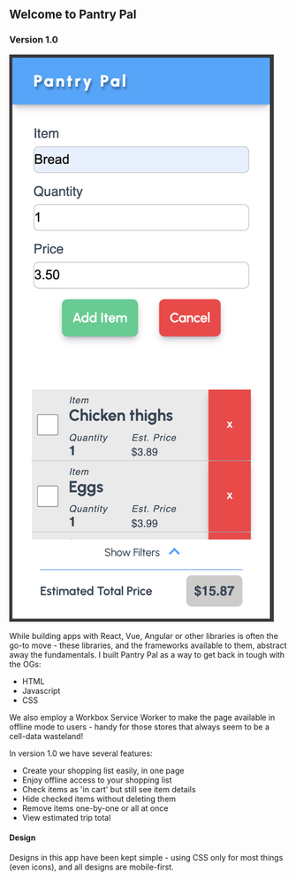 ## Welcome to Pantry Pal

### Version 1.0

![alt text](./assets/version-1-screenshot.png)

While building apps with React, Vue, Angular or other libraries is often the go-to move - these libraries, and the frameworks available to them, abstract away the fundamentals. I built Pantry Pal as a way to get back in tough with the OGs:

- HTML
- Javascript
- CSS

We also employ a Workbox Service Worker to make the page available in offline mode to users - handy for those stores that always seem to be a cell-data wasteland!

In version 1.0 we have several features:

- Create your shopping list easily, in one page
- Enjoy offline access to your shopping list
- Check items as 'in cart' but still see item details
- Hide checked items without deleting them
- Remove items one-by-one or all at once
- View estimated trip total

#### Design

Designs in this app have been kept simple - using CSS only for most things (even icons), and all designs are mobile-first.
